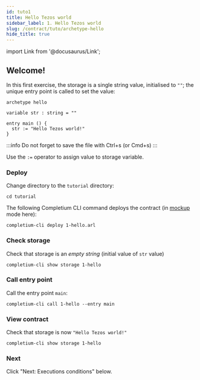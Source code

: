 ```yaml
---
id: tuto1
title: Hello Tezos world
sidebar_label: 1. Hello Tezos world
slug: /contract/tuto/archetype-hello
hide_title: true
---
```

import Link from '@docusaurus/Link';


## Welcome!

In this first exercise, the storage is a single string value, initialised to `""`; the unique entry point is called to set the value:

```archetype {6} title="1-hello.arl"
archetype hello

variable str : string = ""

entry main () {
  str := "Hello Tezos world!"
}
```

:::info
Do not forget to save the file with Ctrl+s (or Cmd+s)
:::

Use the `:=` operator to assign value to storage variable.

### Deploy

Change directory to the `tutorial` directory:

```
cd tutorial
```

The following <Link to='/docs/cli'>Completium CLI</Link> command deploys the contract (in [mockup](https://completium.com/docs/cli/network#mockup) mode here):

```
completium-cli deploy 1-hello.arl
```

### Check storage

Check that storage is an *empty string* (initial value of `str` value)

```
completium-cli show storage 1-hello
```

### Call entry point

Call the entry point `main`:

```
completium-cli call 1-hello --entry main
```

### View contract

Check that storage is now `"Hello Tezos world!"`

```
completium-cli show storage 1-hello
```

### Next

Click "Next: Executions conditions" below.
